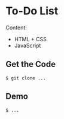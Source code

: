 # To-Do List
  
Content: 
- HTML + CSS
- JavaScript

## Get the Code

```
$ git clone ...
```

## Demo

```
$ ...
```